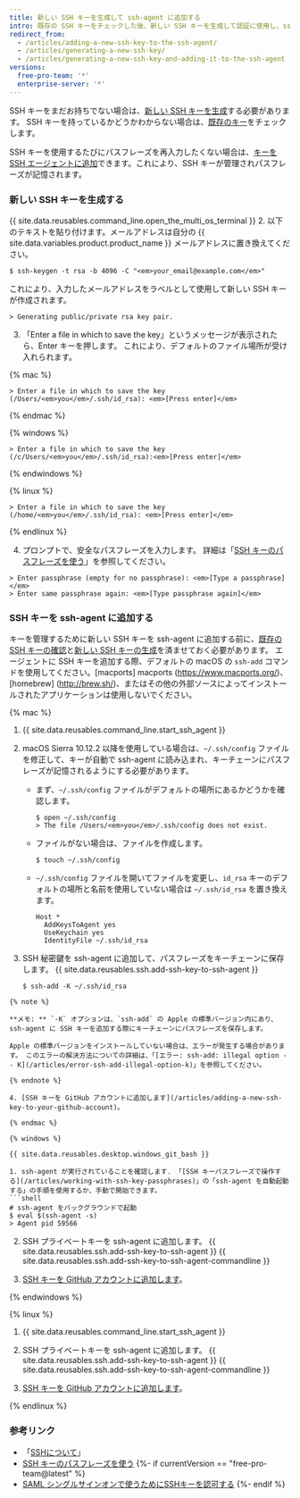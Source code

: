 ```yaml
---
title: 新しい SSH キーを生成して ssh-agent に追加する
intro: 既存の SSH キーをチェックした後、新しい SSH キーを生成して認証に使用し、ssh-agent に追加できます。
redirect_from:
  - /articles/adding-a-new-ssh-key-to-the-ssh-agent/
  - /articles/generating-a-new-ssh-key/
  - /articles/generating-a-new-ssh-key-and-adding-it-to-the-ssh-agent
versions:
  free-pro-team: '*'
  enterprise-server: '*'
---
```


SSH キーをまだお持ちでない場合は、[新しい SSH キーを生成](#generating-a-new-ssh-key)する必要があります。 SSH キーを持っているかどうかわからない場合は、[既存のキー](/articles/checking-for-existing-ssh-keys)をチェックします。

SSH キーを使用するたびにパスフレーズを再入力したくない場合は、[キーを SSH エージェントに追加](#adding-your-ssh-key-to-the-ssh-agent)できます。これにより、SSH キーが管理されパスフレーズが記憶されます。

### 新しい SSH キーを生成する

{{ site.data.reusables.command_line.open_the_multi_os_terminal }}
2. 以下のテキストを貼り付けます。メールアドレスは自分の {{ site.data.variables.product.product_name }} メールアドレスに置き換えてください。
  ```shell
  $ ssh-keygen -t rsa -b 4096 -C "<em>your_email@example.com</em>"
  ```
  これにより、入力したメールアドレスをラベルとして使用して新しい SSH キーが作成されます。
  ```shell
  > Generating public/private rsa key pair.
  ```
3. 「Enter a file in which to save the key」というメッセージが表示されたら、Enter キーを押します。 これにより、デフォルトのファイル場所が受け入れられます。

  {% mac %}

  ```shell
  > Enter a file in which to save the key (/Users/<em>you</em>/.ssh/id_rsa): <em>[Press enter]</em>
  ```

  {% endmac %}

  {% windows %}

  ```shell
  > Enter a file in which to save the key (/c/Users/<em>you</em>/.ssh/id_rsa):<em>[Press enter]</em>
  ```

  {% endwindows %}

  {% linux %}

  ```shell
  > Enter a file in which to save the key (/home/<em>you</em>/.ssh/id_rsa): <em>[Press enter]</em>
  ```

  {% endlinux %}

4. プロンプトで、安全なパスフレーズを入力します。 詳細は「[SSH キーのパスフレーズを使う](/articles/working-with-ssh-key-passphrases)」を参照してください。
  ```shell
  > Enter passphrase (empty for no passphrase): <em>[Type a passphrase]</em>
  > Enter same passphrase again: <em>[Type passphrase again]</em>
  ```

### SSH キーを ssh-agent に追加する

キーを管理するために新しい SSH キーを ssh-agent に追加する前に、[既存の SSH キーの確認](/articles/checking-for-existing-ssh-keys)と[新しい SSH キーの生成](/articles/generating-a-new-ssh-key-and-adding-it-to-the-ssh-agent#generating-a-new-ssh-key)を済ませておく必要があります。 <span class="platform-mac">エージェントに SSH キーを追加する際、デフォルトの macOS の `ssh-add` コマンドを使用してください。[macports] macports (https://www.macports.org/)、[homebrew] (http://brew.sh/)、またはその他の外部ソースによってインストールされたアプリケーションは使用しないでください。</span>

{% mac %}

1. {{ site.data.reusables.command_line.start_ssh_agent }}

2. macOS Sierra 10.12.2 以降を使用している場合は、`~/.ssh/config` ファイルを修正して、キーが自動で ssh-agent に読み込まれ、キーチェーンにパスフレーズが記憶されるようにする必要があります。

    * まず、`~/.ssh/config` ファイルがデフォルトの場所にあるかどうかを確認します。

      ```shell
      $ open ~/.ssh/config
      > The file /Users/<em>you</em>/.ssh/config does not exist.
      ```

    * ファイルがない場合は、ファイルを作成します。

      ```shell
      $ touch ~/.ssh/config
      ```

    * `~/.ssh/config` ファイルを開いてファイルを変更し、`id_rsa` キーのデフォルトの場所と名前を使用していない場合は `~/.ssh/id_rsa` を置き換えます。

      ```
      Host *
        AddKeysToAgent yes
        UseKeychain yes
        IdentityFile ~/.ssh/id_rsa
      ```

3. SSH 秘密鍵を ssh-agent に追加して、パスフレーズをキーチェーンに保存します。 {{ site.data.reusables.ssh.add-ssh-key-to-ssh-agent }}
   ```shell
   $ ssh-add -K ~/.ssh/id_rsa
  ```
  {% note %}

  **メモ: ** `-K` オプションは、`ssh-add` の Apple の標準バージョン内にあり、ssh-agent に SSH キーを追加する際にキーチェーンにパスフレーズを保存します。

  Apple の標準バージョンをインストールしていない場合は、エラーが発生する場合があります。 このエラーの解決方法についての詳細は、「[エラー: ssh-add: illegal option -- K](/articles/error-ssh-add-illegal-option-k)」を参照してください。

  {% endnote %}

4. [SSH キーを GitHub アカウントに追加します](/articles/adding-a-new-ssh-key-to-your-github-account)。

{% endmac %}

{% windows %}

{{ site.data.reusables.desktop.windows_git_bash }}

1. ssh-agent が実行されていることを確認します. 「[SSH キーパスフレーズで操作する](/articles/working-with-ssh-key-passphrases)」の「ssh-agent を自動起動する」の手順を使用するか、手動で開始できます。
  ```shell
  # ssh-agent をバックグラウンドで起動
  $ eval $(ssh-agent -s)
  > Agent pid 59566
  ```

2. SSH プライベートキーを ssh-agent に追加します。 {{ site.data.reusables.ssh.add-ssh-key-to-ssh-agent }}
   {{ site.data.reusables.ssh.add-ssh-key-to-ssh-agent-commandline }}

3. [SSH キーを GitHub アカウントに追加します](/articles/adding-a-new-ssh-key-to-your-github-account)。

{% endwindows %}

{% linux %}

1. {{ site.data.reusables.command_line.start_ssh_agent }}

2. SSH プライベートキーを ssh-agent に追加します。 {{ site.data.reusables.ssh.add-ssh-key-to-ssh-agent }}
   {{ site.data.reusables.ssh.add-ssh-key-to-ssh-agent-commandline }}

3. [SSH キーを GitHub アカウントに追加します](/articles/adding-a-new-ssh-key-to-your-github-account)。

{% endlinux %}

### 参考リンク

- 「[SSHについて](/articles/about-ssh)」
- [SSH キーのパスフレーズを使う](/articles/working-with-ssh-key-passphrases)
{%- if currentVersion == "free-pro-team@latest" %}
- [SAML シングルサインオンで使うためにSSHキーを認可する](/articles/authorizing-an-ssh-key-for-use-with-saml-single-sign-on)
{%- endif %}
